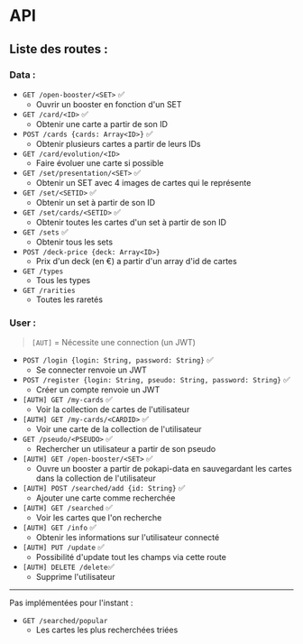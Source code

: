 # API

## Liste des routes :

### Data :

- `GET /open-booster/<SET>` ✅
	+ Ouvrir un booster en fonction d'un SET
- `GET /card/<ID>` ✅
	+ Obtenir une carte a partir de son ID
- `POST /cards {cards: Array<ID>}` ✅
	+ Obtenir plusieurs cartes a partir de leurs IDs
- `GET /card/evolution/<ID>`
	+ Faire évoluer une carte si possible
- `GET /set/presentation/<SET>` ✅
	+ Obtenir un SET avec 4 images de cartes qui le représente
- `GET /set/<SETID>` ✅
	+ Obtenir un set à partir de son ID
- `GET /set/cards/<SETID>` ✅
	+ Obtenir toutes les cartes d'un set à partir de son ID
- `GET /sets` ✅
	+ Obtenir tous les sets
- `POST /deck-price {deck: Array<ID>}`
	+ Prix d'un deck (en €) a partir d'un array d'id de cartes 
- `GET /types`
	+ Tous les types
- `GET /rarities`
	+ Toutes les raretés

### User :

> `[AUT]` = Nécessite une connection (un JWT)

- `POST /login {login: String, password: String}` ✅
	+ Se connecter renvoie un JWT
- `POST /register {login: String, pseudo: String, password: String}` ✅
	+ Créer un compte renvoie un JWT
- `[AUTH] GET /my-cards` ✅
	+ Voir la collection de cartes de l'utilisateur
- `[AUTH] GET /my-cards/<CARDID>` ✅
	+ Voir une carte de la collection de l'utilisateur
- `GET /pseudo/<PSEUDO>` ✅
	+ Rechercher un utilisateur a partir de son pseudo
- `[AUTH] GET /open-booster/<SET>` ✅
	+ Ouvre un booster a partir de pokapi-data en sauvegardant les cartes dans la collection de l'utilisateur
- `[AUTH] POST /searched/add {id: String}` ✅
	+ Ajouter une carte comme recherchée
- `[AUTH] GET /searched` ✅
	+ Voir les cartes que l'on recherche
- `[AUTH] GET /info` ✅
	+ Obtenir les informations sur l'utilisateur connecté
- `[AUTH] PUT /update` ✅
	+ Possibilité d'update tout les champs via cette route
- `[AUTH] DELETE /delete`✅
	+ Supprime l'utilisateur
	
---
Pas implémentées pour l'instant :

- `GET /searched/popular`
	+ Les cartes les plus recherchées triées
